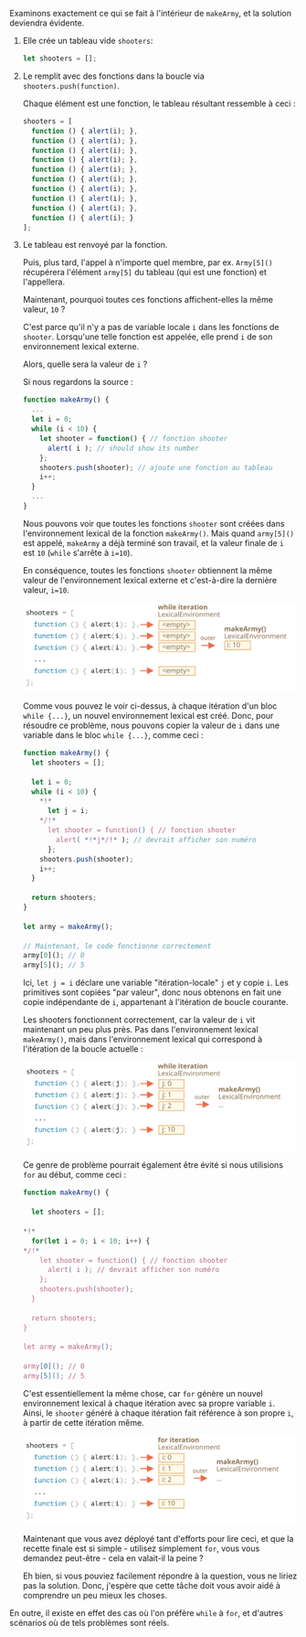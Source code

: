 
Examinons exactement ce qui se fait à l'intérieur de `makeArmy`, et la solution deviendra évidente.

1. Elle crée un tableau vide `shooters`:

    ```js
    let shooters = [];
    ```
2. Le remplit avec des fonctions dans la boucle via `shooters.push(function)`.

    Chaque élément est une fonction, le tableau résultant ressemble à ceci :

    ```js no-beautify
    shooters = [
      function () { alert(i); },
      function () { alert(i); },
      function () { alert(i); },
      function () { alert(i); },
      function () { alert(i); },
      function () { alert(i); },
      function () { alert(i); },
      function () { alert(i); },
      function () { alert(i); },
      function () { alert(i); }
    ];
    ```

3. Le tableau est renvoyé par la fonction.
    
    Puis, plus tard, l'appel à n'importe quel membre, par ex. `Army[5]()` récupérera l'élément `army[5]` du tableau (qui est une fonction) et l'appellera.
    
    Maintenant, pourquoi toutes ces fonctions affichent-elles la même valeur, `10` ?
    
    C'est parce qu'il n'y a pas de variable locale `i` dans les fonctions de `shooter`. Lorsqu'une telle fonction est appelée, elle prend `i` de son environnement lexical externe.
    
    Alors, quelle sera la valeur de `i` ?
    
    Si nous regardons la source :
    
    ```js
    function makeArmy() {
      ...
      let i = 0;
      while (i < 10) {
        let shooter = function() { // fonction shooter 
          alert( i ); // should show its number
        };
        shooters.push(shooter); // ajoute une fonction au tableau
        i++;
      }
      ...
    }
    ```
    
    Nous pouvons voir que toutes les fonctions `shooter` sont créées dans l'environnement lexical de la fonction `makeArmy()`. Mais quand `army[5]()` est appelé, `makeArmy` a déjà terminé son travail, et la valeur finale de `i` est `10` (`while` s'arrête à `i=10`).
    
    En conséquence, toutes les fonctions `shooter` obtiennent la même valeur de l'environnement lexical externe et c'est-à-dire la dernière valeur, `i=10`.
    
    ![](lexenv-makearmy-empty.svg)
    
    Comme vous pouvez le voir ci-dessus, à chaque itération d'un bloc `while {...}`, un nouvel environnement lexical est créé. Donc, pour résoudre ce problème, nous pouvons copier la valeur de `i` dans une variable dans le bloc `while {...}`, comme ceci :
    
    ```js run
    function makeArmy() {
      let shooters = [];
    
      let i = 0;
      while (i < 10) {
        *!*
          let j = i;
        */!*
          let shooter = function() { // fonction shooter 
            alert( *!*j*/!* ); // devrait afficher son numéro
          };
        shooters.push(shooter);
        i++;
      }
    
      return shooters;
    }
    
    let army = makeArmy();
    
    // Maintenant, le code fonctionne correctement
    army[0](); // 0
    army[5](); // 5
    ```
    
    Ici, `let j = i` déclare une variable "itération-locale" `j` et y copie `i`. Les primitives sont copiées "par valeur", donc nous obtenons en fait une copie indépendante de `i`, appartenant à l'itération de boucle courante.
    
    Les shooters fonctionnent correctement, car la valeur de `i` vit maintenant un peu plus près. Pas dans l'environnement lexical `makeArmy()`, mais dans l'environnement lexical qui correspond à l'itération de la boucle actuelle :
    
    ![](lexenv-makearmy-while-fixed.svg)
    
    Ce genre de problème pourrait également être évité si nous utilisions `for` au début, comme ceci :
    
    ```js run demo
    function makeArmy() {
    
      let shooters = [];
    
    *!*
      for(let i = 0; i < 10; i++) {
    */!*
        let shooter = function() { // fonction shooter 
          alert( i ); // devrait afficher son numéro
        };
        shooters.push(shooter);
      }
    
      return shooters;
    }
    
    let army = makeArmy();
    
    army[0](); // 0
    army[5](); // 5
    ```
    
    C'est essentiellement la même chose, car `for` génère un nouvel environnement lexical à chaque itération avec sa propre variable `i`. Ainsi, le `shooter` généré à chaque itération fait référence à son propre `i`, à partir de cette itération même.
    
    ![](lexenv-makearmy-for-fixed.svg)

    Maintenant que vous avez déployé tant d'efforts pour lire ceci, et que la recette finale est si simple - utilisez simplement `for`, vous vous demandez peut-être - cela en valait-il la peine ?

    Eh bien, si vous pouviez facilement répondre à la question, vous ne liriez pas la solution. Donc, j'espère que cette tâche doit vous avoir aidé à comprendre un peu mieux les choses.

En outre, il existe en effet des cas où l'on préfère `while` à `for`, et d'autres scénarios où de tels problèmes sont réels.

